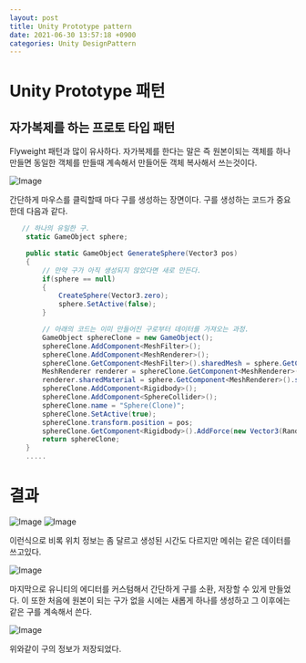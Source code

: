 ```yaml
---
layout: post
title: Unity Prototype pattern
date: 2021-06-30 13:57:18 +0900
categories: Unity DesignPattern
---
```


# Unity Prototype 패턴

## 자가복제를 하는 프로토 타입 패턴

Flyweight 패턴과 많이 유사하다. 자가복제를 한다는 말은 즉 원본이되는 객체를 하나 만들면 동일한 객체를 만들때 계속해서 만들어둔 객체 복사해서 쓰는것이다.

![Image](https://user-images.githubusercontent.com/39051679/123902771-63fa1900-d9a8-11eb-82de-34e3ab11ee86.gif)

간단하게 마우스를 클릭할때 마다 구를 생성하는 장면이다.
구를 생성하는 코드가 중요한데 다음과 같다.

```c#
   // 하나의 유일한 구.
    static GameObject sphere;

    public static GameObject GenerateSphere(Vector3 pos)
    {
        // 만약 구가 아직 생성되지 않았다면 새로 만든다.
        if(sphere == null)
        {
            CreateSphere(Vector3.zero);
            sphere.SetActive(false);
        }

        // 아래의 코드는 이미 만들어진 구로부터 데이터를 가져오는 과정.
        GameObject sphereClone = new GameObject();
        sphereClone.AddComponent<MeshFilter>();
        sphereClone.AddComponent<MeshRenderer>();
        sphereClone.GetComponent<MeshFilter>().sharedMesh = sphere.GetComponent<MeshFilter>().sharedMesh;
        MeshRenderer renderer = sphereClone.GetComponent<MeshRenderer>();
        renderer.sharedMaterial = sphere.GetComponent<MeshRenderer>().sharedMaterial;
        sphereClone.AddComponent<Rigidbody>();
        sphereClone.AddComponent<SphereCollider>();
        sphereClone.name = "Sphere(Clone)";
        sphereClone.SetActive(true);
        sphereClone.transform.position = pos;
        sphereClone.GetComponent<Rigidbody>().AddForce(new Vector3(Random.Range(-1, 1), Random.Range(-1, 1), Random.Range(-1, 1)));
        return sphereClone;
    }
    .....
```

# 결과

![Image](https://user-images.githubusercontent.com/39051679/123902933-b3404980-d9a8-11eb-9565-74f67134e104.jpg)
![Image](https://user-images.githubusercontent.com/39051679/123902937-b4717680-d9a8-11eb-98cd-f230f8dbe2b0.jpg)

이런식으로 비록 위치 정보는 좀 달르고 생성된 시간도 다르지만 메쉬는 같은 데이터를 쓰고있다.

![Image](https://user-images.githubusercontent.com/39051679/123903044-e551ab80-d9a8-11eb-9d7b-a2676bff31cc.gif)

마지막으로 유니티의 에디터를 커스텀해서 간단하게 구를 소환, 저장할 수 있게 만들었다. 이 또한 처음에 원본이 되는 구가 없을 시에는 새롭게 하나를 생성하고 그 이후에는 같은 구를 계속해서 쓴다.

![Image](https://user-images.githubusercontent.com/39051679/123903108-07e3c480-d9a9-11eb-8615-65df7d920cfd.jpg)

위와같이 구의 정보가 저장되었다.